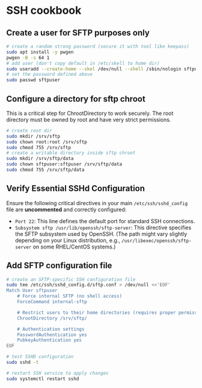 # SSH cookbook


## Create a user for SFTP purposes only

```bash
# create a random strong password (secure it with tool like keepass)
sudo apt install -y pwgen
pwgen -B -s 64 1
# add user (don't copy default in /etc/skell to home dir)
sudo useradd --create-home --skel /dev/null --shell /sbin/nologin sftpuser
# set the password defined above
sudo passwd sftpuser
```

## Configure a directory for sftp chroot

This is a critical step for ChrootDirectory to work securely. The root directory must be owned by root 
and have very strict permissions.

```bash
# create root dir
sudo mkdir /srv/sftp
sudo chown root:root /srv/sftp
sudo chmod 755 /srv/sftp
# create a writable directory inside sftp chroot
sudo mkdir /srv/sftp/data
sudo chown sftpuser:sftpuser /srv/sftp/data
sudo chmod 755 /srv/sftp/data
```

## Verify Essential SSHd Configuration

Ensure the following critical directives in your main `/etc/ssh/sshd_config` file are **uncommented** and correctly 
configured:

* `Port 22`: This line defines the default port for standard SSH connections.
* `Subsystem sftp /usr/lib/openssh/sftp-server`: This directive specifies the SFTP subsystem used by OpenSSH. 
(The path might vary slightly depending on your Linux distribution, e.g., `/usr/libexec/openssh/sftp-server` 
on some RHEL/CentOS systems.)

## Add SFTP configuration file

```bash
# create an SFTP-specific SSH configuration file
sudo tee /etc/ssh/sshd_config.d/sftp.conf > /dev/null <<'EOF'
Match User sftpuser
    # Force internal SFTP (no shell access)
    ForceCommand internal-sftp

    # Restrict users to their home directories (requires proper permissions)
    ChrootDirectory /srv/sftp/

    # Authentication settings
    PasswordAuthentication yes
    PubkeyAuthentication yes
EOF

# test SSHD configuration
sudo sshd -t

# restart SSH service to apply changes
sudo systemctl restart sshd
```

